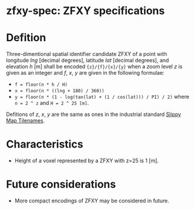# zfxy-spec: ZFXY specifications

# Defition
Three-dimentional spatial identifier candidate ZFXY of a point with longitude _lng_ [decimal degrees], latitude _lat_ [decimal degrees], and elevation _h_ [m] shall be encoded `{z}/{f}/{x}/{y}` when a zoom level _z_ is given as an integer and _f_, _x_, _y_ are given in the following formulae: 
- `f = floor(n * h / H)`
- `x = floor(n * ((lng + 180) / 360))`
- `y = floor(n * (1 - log(tan(lat) + (1 / cos(lat))) / PI) / 2)`
where `n = 2 ^ z` and `H = 2 ^ 25 [m]`.

Defitions of _z_, _x_, _y_ are the same as ones in the industrial standard [Slippy Map Tilenames](https://wiki.openstreetmap.org/wiki/Slippy_map_tilenames).

# Characteristics
- Height of a voxel represented by a ZFXY with z=25 is 1 [m].

# Future considerations
- More compact encodings of ZFXY may be considered in future. 
